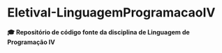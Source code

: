 # EletivaI-LinguagemProgramacaoIV
 **🎓 Repositório de código fonte da disciplina de
 Linguagem de Programação IV**
